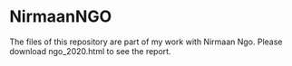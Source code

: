 # NirmaanNGO

The files of this repository are part of my work with Nirmaan Ngo.
Please download ngo_2020.html to see the report.
